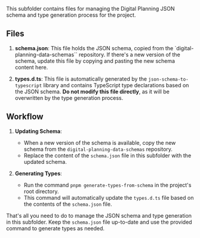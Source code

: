 This subfolder contains files for managing the Digital Planning JSON schema and type generation process for the project.

## Files

1. **schema.json**: This file holds the JSON schema, copied from the `digital-planning-data-schemas`` repository. If there's a new version of the schema, update this file by copying and pasting the new schema content here.

2. **types.d.ts**: This file is automatically generated by the `json-schema-to-typescript` library and contains TypeScript type declarations based on the JSON schema. **Do not modify this file directly**, as it will be overwritten by the type generation process.

## Workflow

1. **Updating Schema**:

   - When a new version of the schema is available, copy the new schema from the `digital-planning-data-schemas` repository.
   - Replace the content of the `schema.json` file in this subfolder with the updated schema.

2. **Generating Types**:
   - Run the command `pnpm generate-types-from-schema` in the project's root directory.
   - This command will automatically update the `types.d.ts` file based on the contents of the `schema.json` file.

That's all you need to do to manage the JSON schema and type generation in this subfolder. Keep the `schema.json` file up-to-date and use the provided command to generate types as needed.
